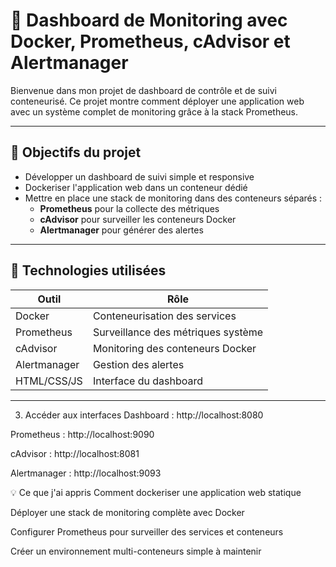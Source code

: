 # 🚀 Dashboard de Monitoring avec Docker, Prometheus, cAdvisor et Alertmanager

Bienvenue dans mon projet de dashboard de contrôle et de suivi conteneurisé. Ce projet montre comment déployer une application web avec un système complet de monitoring grâce à la stack Prometheus.

---

## 📌 Objectifs du projet

- Développer un dashboard de suivi simple et responsive
- Dockeriser l'application web dans un conteneur dédié
- Mettre en place une stack de monitoring dans des conteneurs séparés :
  - **Prometheus** pour la collecte des métriques
  - **cAdvisor** pour surveiller les conteneurs Docker
  - **Alertmanager** pour générer des alertes

---

## 🧰 Technologies utilisées

| Outil         | Rôle                                       |
|---------------|---------------------------------------------|
| Docker        | Conteneurisation des services              |
| Prometheus    | Surveillance des métriques système         |
| cAdvisor      | Monitoring des conteneurs Docker           |
| Alertmanager  | Gestion des alertes                        |
| HTML/CSS/JS   | Interface du dashboard                     |

----------------------------------------------


3. Accéder aux interfaces
Dashboard : http://localhost:8080

Prometheus : http://localhost:9090

cAdvisor : http://localhost:8081

Alertmanager : http://localhost:9093

💡 Ce que j'ai appris
Comment dockeriser une application web statique

Déployer une stack de monitoring complète avec Docker

Configurer Prometheus pour surveiller des services et conteneurs

Créer un environnement multi-conteneurs simple à maintenir



